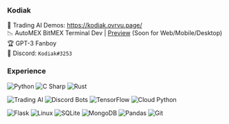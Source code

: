 ### Kodiak

🤑 Trading AI Demos: https://kodiak.ovrvu.page/
<br>📉 AutoMEX BitMEX Terminal Dev | [Preview](https://docs.google.com/document/d/1RZ6zj7Q1PXl2YUEQri5brreHS3DW8OmUDpQjfeoYDlQ) (Soon for Web/Mobile/Desktop)
<br>🏆 GPT-3 Fanboy
<br>💬 Discord: `Kodiak#3253`

### Experience

![Python](https://img.shields.io/badge/-Python-9cf?style=for-the-badge&logo=python&logoColor=white)
![C Sharp](https://img.shields.io/badge/-C%23_Cross_Platform_GUI-9cf?style=for-the-badge&logo=windows&logoColor=white)
![Rust](https://img.shields.io/badge/-Rust-9cf?style=for-the-badge&logoColor=white&logo=rust)

![Trading AI](https://img.shields.io/badge/-Trading_AI-9cf?style=for-the-badge&logo=bitcoin&logoColor=white)
![Discord Bots](https://img.shields.io/badge/-Discord_Bots-9cf?style=for-the-badge&logo=discord&logoColor=white)
![TensorFlow](https://img.shields.io/badge/-TensorFlow_ML-9cf?style=for-the-badge&logo=tensorflow&logoColor=white)
![Cloud Python](https://img.shields.io/badge/-Jupyter/Repl.it/Colab-9cf?style=for-the-badge&logo=bandlab&logoColor=white)

![Flask](https://img.shields.io/badge/-Flask-9cf?style=for-the-badge&logo=flask&logoColor=white)
![Linux](https://img.shields.io/badge/-Linux-9cf?style=for-the-badge&logo=linux&logoColor=white)
![SQLite](https://img.shields.io/badge/-SQLite-9cf?style=for-the-badge&logo=sqlite&logoColor=white)
![MongoDB](https://img.shields.io/badge/-MongoDB-9cf?style=for-the-badge&logo=mongodb&logoColor=white)
![Pandas](https://img.shields.io/badge/-Pandas-9cf?style=for-the-badge&logo=pandas&logoColor=white)
![Git](https://img.shields.io/badge/-Git-9cf?style=for-the-badge&logo=github&logoColor=white)

<!-- Alternative badges
![Python](https://img.shields.io/badge/-Python-grey?style=flat-square&logo=python&logoColor=white)
![C Sharp](https://img.shields.io/badge/-C%23_Cross_Platform_GUI-grey?style=flat-square&logo=windows&logoColor=white)
![Trading AI](https://img.shields.io/badge/-Trading_AI-grey?style=flat-square&logo=bitcoin&logoColor=white)
![Discord Bots](https://img.shields.io/badge/-Discord_Bots-grey?style=flat-square&logo=discord&logoColor=white)
![TensorFlow](https://img.shields.io/badge/-TensorFlow_ML-grey?style=flat-square&logo=tensorflow&logoColor=white)
![Cloud Python](https://img.shields.io/badge/-Jupyter/Repl.it/Colab-grey?style=flat-square&logo=bandlab&logoColor=white)
![Flask](https://img.shields.io/badge/-Flask-grey?style=flat-square&logo=flask&logoColor=white)
![Linux](https://img.shields.io/badge/-Linux-grey?style=flat-square&logo=linux&logoColor=white)
![SQLite](https://img.shields.io/badge/-SQLite-grey?style=flat-square&logo=sqlite&logoColor=white)
![MongoDB](https://img.shields.io/badge/-MongoDB-grey?style=flat-square&logo=mongodb&logoColor=white)
![Pandas](https://img.shields.io/badge/-Pandas-grey?style=flat-square&logo=pandas&logoColor=white)
![Git](https://img.shields.io/badge/-Git-grey?style=flat-square&logo=github&logoColor=white)
####
![Python](https://img.shields.io/badge/-Python-000000?style=flat&logo=python&logoColor=FCC624)
![C Sharp](https://img.shields.io/badge/-C%23_Cross_Platform_GUI-000000?style=flat&logo=windows&logoColor=F05032)
![Trading AI](https://img.shields.io/badge/-Trading_AI-000000?style=flat&logo=bitcoin)
![Discord Bots](https://img.shields.io/badge/-Discord_Bots-000000?style=flat&logo=discord)
![TensorFlow](https://img.shields.io/badge/-TensorFlow_ML-000000?style=flat&logo=tensorflow)
![Cloud Python](https://img.shields.io/badge/-Jupyter/Repl.it/Colab-000000?style=flat&logo=bandlab)
![Flask](https://img.shields.io/badge/-Flask-000000?style=flat&logo=flask&logoColor=FFFFFF)
![Linux](https://img.shields.io/badge/-Linux-000000?style=flat&logo=linux&logoColor=FCC624)
![SQLite](https://img.shields.io/badge/-SQLite-000000?style=flat&logo=sqlite)
![MongoDB](https://img.shields.io/badge/-MongoDB-000000?style=flat&logo=mongodb)
![Pandas](https://img.shields.io/badge/-Pandas-000000?style=flat&logo=pandas)
![Git](https://img.shields.io/badge/-Git-000000?style=flat&logo=github&logoColor=F05032)
-->
